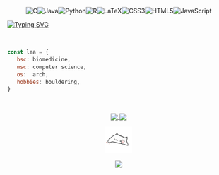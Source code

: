 <div align="center">

![C](https://img.shields.io/badge/c-%2300599C.svg?style=for-the-badge&logo=c&logoColor=white)![Java](https://img.shields.io/badge/java-%23ED8B00.svg?style=for-the-badge&logo=openjdk&logoColor=white)![Python](https://img.shields.io/badge/python-3670A0?style=for-the-badge&logo=python&logoColor=ffdd54)![R](https://img.shields.io/badge/r-%23276DC3.svg?style=for-the-badge&logo=r&logoColor=white)![LaTeX](https://img.shields.io/badge/latex-%23008080.svg?style=for-the-badge&logo=latex&logoColor=white)![CSS3](https://img.shields.io/badge/css3-%231572B6.svg?style=for-the-badge&logo=css3&logoColor=white)![HTML5](https://img.shields.io/badge/html5-%23E34F26.svg?style=for-the-badge&logo=html5&logoColor=white)![JavaScript](https://img.shields.io/badge/javascript-%23323330.svg?style=for-the-badge&logo=javascript&logoColor=%23F7DF1E)</p>

</div>

<a href="https://git.io/typing-svg"><img src="https://readme-typing-svg.demolab.com?font=Fira+Code&pause=1000&color=BABBF1&random=false&width=435&lines=%F0%9F%8C%88+Hi%2C+I'm+Lea!" alt="Typing SVG" /></a>

<br>

```javascript
const lea = {
   bsc: biomedicine,
   msc: computer science,
   os:  arch,
   hobbies: bouldering,
}
```

<br>

<div align="center">
<p>
<a href="https://github.com/anuraghazra/github-readme-stats">
  <img height=150 align="center" src="https://le2310al-rms.vercel.app/api?username=le2310al&show_icons=true&role=owner,collaborator,organization_member&bg_color=303446&text_color=c6d0f5&icon_color=ef9f76&title_color=babbf1&exclude_repo=rms" />
</a>
<a href="https://github.com/anuraghazra/convoychat">
  <img height=150 align="center" src="https://le2310al-rms.vercel.app/api/top-langs/?username=le2310al&layout=compact&role=owner,collaborator,organization_member&bg_color=303446&text_color=c6d0f5&icon_color=ef9f76&title_color=babbf1&exclude_repo=rms" />
</a>
</p>

<img src="https://raw.githubusercontent.com/le2310al/le2310al/main/bongo-cat.gif" height="60" />
   
[![](https://img.shields.io/badge/linkedin-0a66c2)](http://linkedin.com/in/le2310al)

</div>
